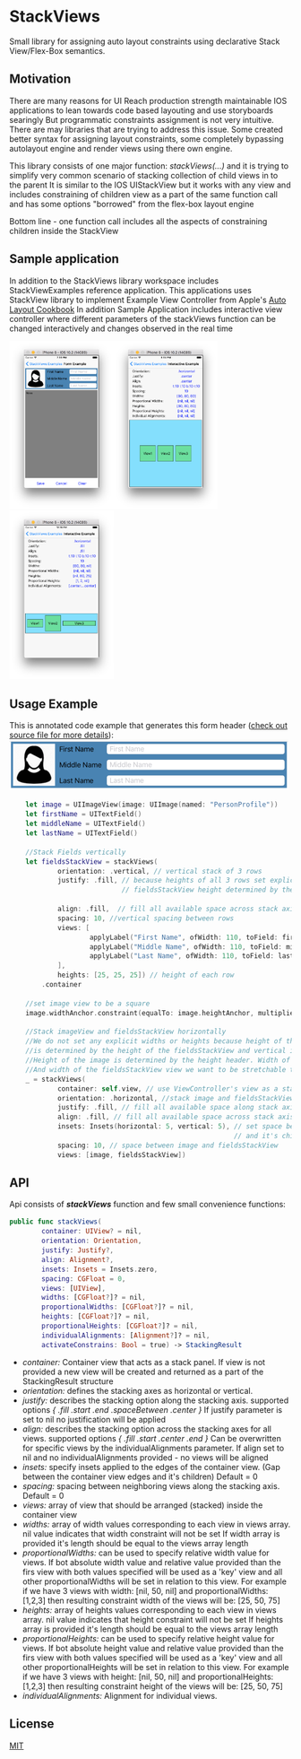 # StackViews
Small library for assigning auto layout constraints using declarative Stack View/Flex-Box semantics.

## Motivation
There are many reasons for UI Reach production strength maintainable IOS applications to lean towards code based layouting and use storyboards searingly
But programmatic constraints assignment is not very intuitive.
There are may libraries that are trying to address this issue. Some created better syntax for assigning layout constraints, some completely bypassing autolayout engine and render views using there own engine.

This library consists of one major function: *stackViews(...)* and it is trying to simplify very common scenario of stacking collection of child views in to the parent
It is similar to the IOS UIStackView but it works with any view and includes constraining of children view as a part of the same function call and has some options "borrowed" from the flex-box layout engine

Bottom line - one function call includes all the aspects of constraining children inside the StackView

## Sample application
In addition to the StackViews library workspace includes StackViewExamples reference application.
This applications uses StackView library to implement Example View Controller from Apple's [Auto Layout Cookbook](https://developer.apple.com/library/content/documentation/UserExperience/Conceptual/AutolayoutPG/LayoutUsingStackViews.html)
In addition Sample Application includes interactive view controller where different parameters of the stackViews function can be changed interactively and changes observed in the real time

<img src="./images/form_view.png" height="300px"><img src="./images/interactive_view.png" height="300px"><img src="./images/interactive_view_2.png" height="300px">

## Usage Example
This is annotated code example that generates this form header ([check out source file for more details](./StackViewsExamples/StackViewsExamples/FormExapmle/FormExampleHeaderViewController.swift)):<br>
<img src="./images/form_header_long.png" height="90px">
```Swift
    let image = UIImageView(image: UIImage(named: "PersonProfile"))
    let firstName = UITextField()
    let middleName = UITextField()
    let lastName = UITextField()

    //Stack Fields vertically
    let fieldsStackView = stackViews(
            orientation: .vertical, // vertical stack of 3 rows
            justify: .fill, // because heights of all 3 rows set explicitly (no nil height row) this will make
                            // fieldsStackView height determined by the sum of rows heights and spaces between them

            align: .fill,  // fill all available space across stack axis (horizontally)
            spacing: 10, //vertical spacing between rows
            views: [
                    applyLabel("First Name", ofWidth: 110, toField: firstName),
                    applyLabel("Middle Name", ofWidth: 110, toField: middleName),
                    applyLabel("Last Name", ofWidth: 110, toField: lastName)
            ],
            heights: [25, 25, 25]) // height of each row
        .container

    //set image view to be a square
    image.widthAnchor.constraint(equalTo: image.heightAnchor, multiplier: 1).isActive = true

    //Stack imageView and fieldsStackView horizontally
    //We do not set any explicit widths or heights because height of the header
    //is determined by the height of the fieldsStackView and vertical insets.
    //Height of the image is determined by the height header. Width of the image is determined by image being square
    //And width of the fieldsStackView view we want to be stretchable to fill all the available horizontal space
    _ = stackViews(
            container: self.view, // use ViewController's view as a stack container
            orientation: .horizontal, //stack image and fieldsStackView horizontally
            justify: .fill, // fill all available space along stack axis (horizontally
            align: .fill, // fill all available space across stack axis (vertically)
            insets: Insets(horizontal: 5, vertical: 5), // set space between container view boundaries and
                                                        // and it's children
            spacing: 10, // space between image and fieldsStackView
            views: [image, fieldsStackView])

```
## API 

Api consists of ***stackViews*** function and few small convenience functions:
```Swift
public func stackViews(
        container: UIView? = nil,
        orientation: Orientation,
        justify: Justify?,
        align: Alignment?,
        insets: Insets = Insets.zero,
        spacing: CGFloat = 0,
        views: [UIView],
        widths: [CGFloat?]? = nil,
        proportionalWidths: [CGFloat?]? = nil,
        heights: [CGFloat?]? = nil,
        proportionalHeights: [CGFloat?]? = nil,
        individualAlignments: [Alignment?]? = nil,
        activateConstrains: Bool = true) -> StackingResult
```
- *container:* Container view that acts as a stack panel.
If view is not provided a new view will be created and returned as a part of the StackingResult structure
- *orientation:* defines the stacking axes as horizontal or vertical.
- *justify:* describes the stacking option along the stacking axis.
supported options _{ .fill .start .end .spaceBetween .center }_
If justify parameter is set to nil no justification will be applied
- *align:* describes the stacking option across the stacking axes for all views.
supported options _{ .fill .start .center .end }_
Can be overwritten for specific views by the individualAlignments parameter.
If align set to nil and no individualAlignments provided - no views will be aligned
- *insets:* specify insets applied to the edges of the container view.
(Gap between the container view edges and it's children) Default = 0
- *spacing:* spacing between neighboring views along the stacking axis. Default = 0
- *views:* array of view that should be arranged (stacked) inside the container view
- *widths:* array of width values corresponding to each view in views array. nil value indicates that width constraint will not be set
If width array is provided it's length should be equal to the views array length
- *proportionalWidths:* can be used to specify relative width value for views. If bot absolute width value and relative value provided 
than the firs view with both values specified will be used as a 'key' view and all other proportionalWidths will be set in relation to this view. 
For example if we have 3 views with width: [nil, 50, nil] and proportionalWidths: [1,2,3] then resulting constraint width of the views will be: [25, 50, 75]
- *heights:* array of heights values corresponding to each view in views array. nil value indicates that height constraint will not be set
If heights array is provided it's length should be equal to the views array length
- *proportionalHeights:* can be used to specify relative height value for views. If bot absolute height value and relative value provided 
than the firs view with both values specified will be used as a 'key' view and all other proportionalHeights will be set in relation to this view.
For example if we have 3 views with height: [nil, 50, nil] and proportionalHeights: [1,2,3] then resulting constraint height of the views will be: [25, 50, 75]
- *individualAlignments:* Alignment for individual views.

## License
[MIT](./LICENSE)


   